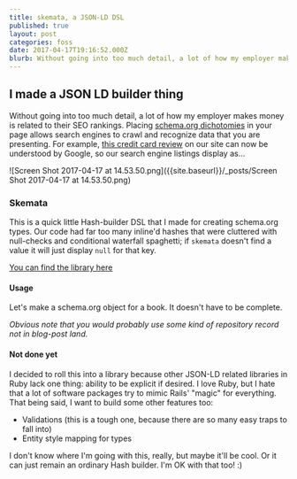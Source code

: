 ```yaml
---
title: skemata, a JSON-LD DSL
published: true
layout: post
categories: foss
date: 2017-04-17T19:16:52.000Z
blurb: Without going into too much detail, a lot of how my employer makes money is related to their SEO rankings. Placing [schema.org dichotomies](https://schema.org/docs/full.html) in your page allows search engines to crawl and recognize data that you are presenting. 
---
```

## I made a JSON LD builder thing

Without going into too much detail, a lot of how my employer makes money is related to their SEO rankings. Placing [schema.org dichotomies](https://schema.org/docs/full.html) in your page allows search engines to crawl and recognize data that you are presenting. For example, [this credit card review](https://www.mybanktracker.com/credit-cards/expert-reviews/fidelity-rewards-visa-signature-card-review-254403) on our site can now be understood by Google, so our search engine listings display as...

![Screen Shot 2017-04-17 at 14.53.50.png]({{site.baseurl}}/_posts/Screen Shot 2017-04-17 at 14.53.50.png)

### Skemata

This is a quick little Hash-builder DSL that I made for creating schema.org types. Our code had far too many inline'd hashes that were cluttered with null-checks and conditional waterfall spaghetti; if `skemata` doesn't find a value it will just display `null` for that key. 

[You can find the library here](https://github.com/mybanktracker/skemata)

#### Usage
Let's make a schema.org object for a book. It doesn't have to be complete. 

_Obvious note that you would probably use some kind of repository record not in blog-post land._

<script src="https://gist.github.com/mach-kernel/5f71dfb2f73e7fad4b8e0cbdb5e1a463.js"></script>

#### Not done yet

I decided to roll this into a library because other JSON-LD related libraries in Ruby lack one thing: ability to be explicit if desired. I love Ruby, but I hate that a lot of software packages try to mimic Rails' "magic" for everything. That being said, I want to build some other features too:

- Validations (this is a tough one, because there are so many easy traps to fall into)
- Entity style mapping for types

I don't know where I'm going with this, really, but maybe it'll be cool. Or it can just remain an ordinary Hash builder. I'm OK with that too! :)
